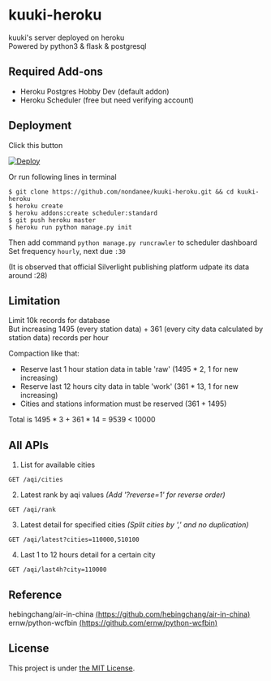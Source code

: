 # kuuki-heroku
kuuki's server deployed on heroku  
Powered by python3 & flask & postgresql

## Required Add-ons
- Heroku Postgres Hobby Dev (default addon)
- Heroku Scheduler (free but need verifying account)

## Deployment

Click this button

[![Deploy](https://www.herokucdn.com/deploy/button.svg)](https://heroku.com/deploy)

Or run following lines in terminal

```
$ git clone https://github.com/nondanee/kuuki-heroku.git && cd kuuki-heroku
$ heroku create
$ heroku addons:create scheduler:standard
$ git push heroku master
$ heroku run python manage.py init
```
Then add command ```python manage.py runcrawler``` to scheduler dashboard  
Set frequency ```hourly```, next due ```:30```

(It is observed that official Silverlight publishing platform udpate its data around :28)

## Limitation
Limit 10k records for database  
But increasing 1495 (every station data) + 361 (every city data calculated by station data) records per hour

Compaction like that:
- Reserve last 1 hour station data in table 'raw' (1495 * 2, 1 for new increasing)
- Reserve last 12 hours city data in table 'work' (361 * 13, 1 for new increasing)
- Cities and stations information must be reserved (361 + 1495)

Total is 1495 * 3 + 361 * 14 = 9539 < 10000

## All APIs
1. List for available cities

```
GET /aqi/cities
```
2. Latest rank by aqi values *(Add '?reverse=1' for reverse order)*

```
GET /aqi/rank 
```
3. Latest detail for specified cities *(Split cities by ',' and no duplication)*

```
GET /aqi/latest?cities=110000,510100 
```
4. Last 1 to 12 hours detail for a certain city

```
GET /aqi/last4h?city=110000
```

## Reference
hebingchang/air-in-china [(https://github.com/hebingchang/air-in-china)](https://github.com/hebingchang/air-in-china)  
ernw/python-wcfbin [(https://github.com/ernw/python-wcfbin)](https://github.com/ernw/python-wcfbin)

## License
This project is under [the MIT License](https://mit-license.org/).